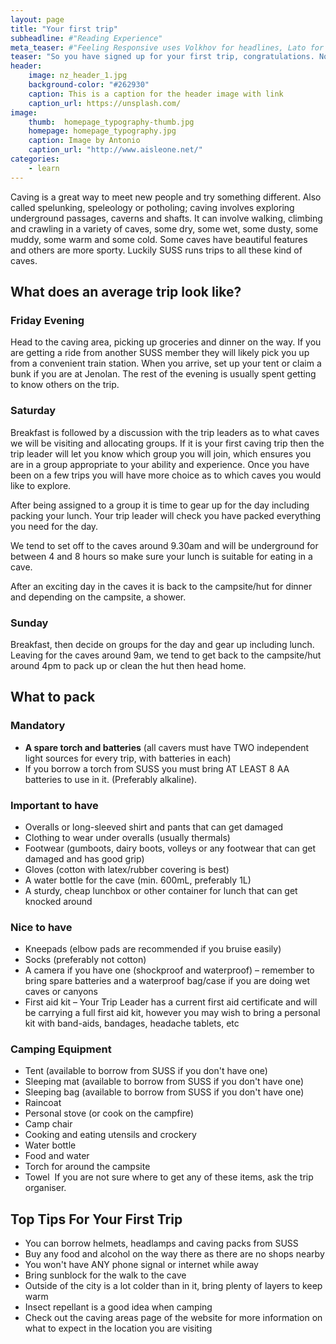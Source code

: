 ```yaml
---
layout: page
title: "Your first trip"
subheadline: #"Reading Experience"
meta_teaser: #"Feeling Responsive uses Volkhov for headlines, Lato for everything else and if you are in need to show some code, it will be in Lucida Console."
teaser: "So you have signed up for your first trip, congratulations. Now you need to pack and find our what you gotten youself into."
header:
    image: nz_header_1.jpg
    background-color: "#262930"
    caption: This is a caption for the header image with link
    caption_url: https://unsplash.com/
image:
    thumb:  homepage_typography-thumb.jpg
    homepage: homepage_typography.jpg
    caption: Image by Antonio
    caption_url: "http://www.aisleone.net/"
categories:
    - learn
---
```

<!--more-->

Caving is a great way to meet new people and try something different. Also called spelunking, speleology or potholing; caving involves exploring underground passages, caverns and shafts. It can involve walking, climbing and crawling in a variety of caves, some dry, some wet, some dusty, some muddy, some warm and some cold. Some caves have beautiful features and others are more sporty. Luckily SUSS runs trips to all these kind of caves.

## What does an average trip look like?

### Friday Evening

Head to the caving area, picking up groceries and dinner on the way. If you are getting a ride from another SUSS member they will likely pick you up from a convenient train station. When you arrive, set up your tent or claim a bunk if you are at Jenolan. The rest of the evening is usually spent getting to know others on the trip.

### Saturday

Breakfast is followed by a discussion with the trip leaders as to what caves we will be visiting and allocating groups. If it is your first caving trip then the trip leader will let you know which group you will join, which ensures you are in a group appropriate to your ability and experience. Once you have been on a few trips you will have more choice as to which caves you would like to explore.

After being assigned to a group it is time to gear up for the day including packing your lunch. Your trip leader will check you have packed everything you need for the day.

We tend to set off to the caves around 9.30am and will be underground for between 4 and 8 hours so make sure your lunch is suitable for eating in a cave.

After an exciting day in the caves it is back to the campsite/hut for dinner and depending on the campsite, a shower.
​
### Sunday

Breakfast, then decide on groups for the day and gear up including lunch. Leaving for the caves around 9am, we tend to get back to the campsite/hut around 4pm to pack up or clean the hut then head home.

## What to pack

### Mandatory

- **A spare torch and batteries** (all cavers must have TWO independent light sources for every trip, with batteries in each)
- If you borrow a torch from SUSS you must bring AT LEAST 8 AA batteries to use in it. (Preferably alkaline).
​
### Important to have

- Overalls or long-sleeved shirt and pants that can get damaged
- Clothing to wear under overalls (usually thermals)
- Footwear (gumboots, dairy boots, volleys or any footwear that can get damaged and has good grip)
- Gloves (cotton with latex/rubber covering is best)
- A water bottle for the cave (min. 600mL, preferably 1L)
- A sturdy, cheap lunchbox or other container for lunch that can get knocked around
​
### Nice to have

- Kneepads (elbow pads are recommended if you bruise easily)
- Socks (preferably not cotton)
- A camera if you have one (shockproof and waterproof) – remember to bring spare batteries and a waterproof bag/case if you are doing wet caves or canyons
- First aid kit – Your Trip Leader has a current first aid certificate and will be carrying a full first aid kit, however you may wish to bring a personal kit with band-aids, bandages, headache tablets, etc
​
### Camping Equipment

- Tent (available to borrow from SUSS if you don't have one)
- Sleeping mat (available to borrow from SUSS if you don't have one)
- Sleeping bag (available to borrow from SUSS if you don't have one)
- Raincoat
- Personal stove (or cook on the campfire)
- Camp chair
- Cooking and eating utensils and crockery
- Water bottle
- Food and water
- Torch for around the campsite
- Towel
​
If you are not sure where to get any of these items, ask the trip organiser.

## Top Tips For Your First Trip

- You can borrow helmets, headlamps and caving packs from SUSS
- Buy any food and alcohol on the way there as there are no shops nearby
- You won't have ANY phone signal or internet while away
- Bring sunblock for the walk to the cave
- Outside of the city is a lot colder than in it, bring plenty of layers to keep warm
- Insect repellant is a good idea when camping
- Check out the caving areas page of the website for more information on what to expect in the location you are visiting
